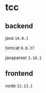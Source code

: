 # tcc

## backend

java `14.0.1`

tomcat `9.0.37`

javaparser `3.16.1`

## frontend

node `12.13.1`

